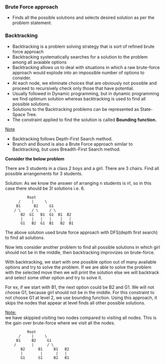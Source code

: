 <h3>Brute Force approach</h3>

 - Finds all the possible solutions and selects desired solution as per the problem statement.

<h3>Backtracking</h3>

 - Backtracking is a problem solving strategy that is sort of refined brute force approach
 - Backtracking systematically searches for a solution to the problem among all avaiable options
 - Backtracking allows us to deal with situations in which a raw brute-force approach would explode into an impossible number of options to consider.
 - At each node, we eliminate choices that are obviously not possible and proceed to recursively check only those that have potential.
 - Usually followed in Dynamic programming, but in dynamic programming we find optimum solution whereas backtracking is used to find all possible solutions.
 - Solutions to the Backtracking problems can be represented as State-Space Tree.
 - The constraint applied to find the solution is called <b>Bounding function.</b>
 
<ins>Note</ins>
 - Backtracking follows Depth-First Search method.
 - Branch and Bound is also a Brute Force approach similar to Backtracking, but uses Breadth-First Search method.

<b>Consider the below problem</b>

 There are 3 students in a class 2 boys and a girl. There are 3 chairs. Find all possible arrangements for 3 students.

 Solution: As we know the answer of arranging n students is n!, so in this case there should be 3! solutions i.e. 6.

		      Root
		  /     |     \   
		 B1      B2     G1    
		/ \     / \     / \   
	       B2  G1   B1  G1  B1  B2 
	       |    |   |   |    |   |  
	       G1   B2  G1  B1   B2  B1

 The above solution used brute force approach with DFS(depth first search) to find all solutions.
 
 Now lets consider another problem to find all possible solutions in which girl should not be in the middle, then backtracking improvizes on brute-force.

 With backtracking, we start with one possible option out of many available options and try to solve the problem. If we are able to solve the problem with the selected move then we will print the solution else we will backtrack and select some other option and try to solve it.

 For ex, if we start with B1, the next option could be B2 and G1. We will not choose G1, because girl should not be in the middle. For this constraint to not choose G1 at level 2, we use bounding function. Using this approach, it skips the nodes that appear at level finds all other possible solutions.

 <ins>Note:</ins>  
 we have skippied visiting two nodes compared to visiting all nodes. This is the gain over brute-force where we visit all the nodes.


		      Root
		  /     |     \   
		 B1     B2     G1    
		/       |      / \   
	       B2      B1     B1   B2 
	       |        |      |   |  
	       G1      G1     B2   B1
